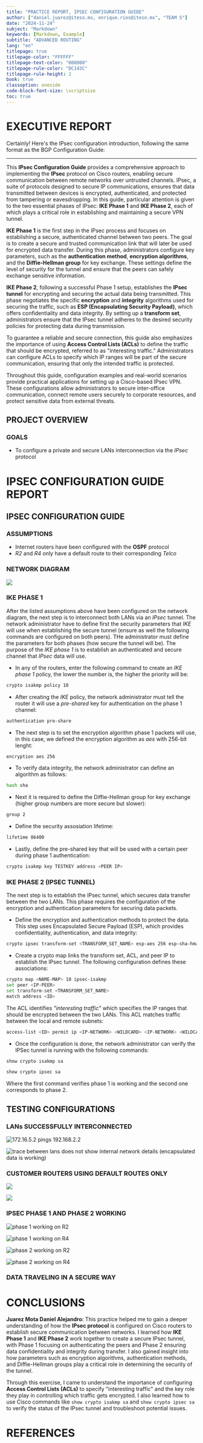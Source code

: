 ```yaml
---
title: "PRACTICE REPORT, IPSEC CONFIGURATION GUIDE"
author: ["daniel.juarez@iteso.mx, enrique.rios@iteso.mx", "TEAM 5"]
date: "2024-11-24"
subject: "Markdown"
keywords: [Markdown, Example]
subtitle: "ADVANCED ROUTING"
lang: "en"
titlepage: true
titlepage-color: "FFFFFF"
titlepage-text-color: "000000"
titlepage-rule-color: "DC143C"
titlepage-rule-height: 2
book: true
classoption: oneside
code-block-font-size: \scriptsize
toc: true
---
```


# EXECUTIVE REPORT

Certainly! Here's the IPsec configuration introduction, following the same format as the BGP Configuration Guide:

---

This **IPsec Configuration Guide** provides a comprehensive approach to implementing the **IPsec** protocol on Cisco routers, enabling secure communication between remote networks over untrusted channels. IPsec, a suite of protocols designed to secure IP communications, ensures that data transmitted between devices is encrypted, authenticated, and protected from tampering or eavesdropping. In this guide, particular attention is given to the two essential phases of IPsec: **IKE Phase 1** and **IKE Phase 2**, each of which plays a critical role in establishing and maintaining a secure VPN tunnel.

**IKE Phase 1** is the first step in the IPsec process and focuses on establishing a secure, authenticated channel between two peers. The goal is to create a secure and trusted communication link that will later be used for encrypted data transfer. During this phase, administrators configure key parameters, such as the **authentication method**, **encryption algorithms**, and the **Diffie-Hellman group** for key exchange. These settings define the level of security for the tunnel and ensure that the peers can safely exchange sensitive information.

**IKE Phase 2**, following a successful Phase 1 setup, establishes the **IPsec tunnel** for encrypting and securing the actual data being transmitted. This phase negotiates the specific **encryption** and **integrity** algorithms used for securing the traffic, such as **ESP (Encapsulating Security Payload)**, which offers confidentiality and data integrity. By setting up a **transform set**, administrators ensure that the IPsec tunnel adheres to the desired security policies for protecting data during transmission.

To guarantee a reliable and secure connection, this guide also emphasizes the importance of using **Access Control Lists (ACLs)** to define the traffic that should be encrypted, referred to as "interesting traffic." Administrators can configure ACLs to specify which IP ranges will be part of the secure communication, ensuring that only the intended traffic is protected.

Throughout this guide, configuration examples and real-world scenarios provide practical applications for setting up a Cisco-based IPsec VPN. These configurations allow administrators to secure inter-office communication, connect remote users securely to corporate resources, and protect sensitive data from external threats.

## PROJECT OVERVIEW

### GOALS

- To configure a private and secure LANs interconnection via the *IPsec* protocol

# IPSEC CONFIGURATION GUIDE REPORT

## IPSEC CONFIGURATION GUIDE

### ASSUMPTIONS

- Internet routers have been configured with the **OSPF** protocol
- *R2* and *R4* only have a default route to their corresponding *Telco*

### NETWORK DIAGRAM

![](VPN.png)

### IKE PHASE 1 

After the listed assumptions above have been configured on the network diagram, the next step is to interconnect both LANs via an *IPsec* tunnel. The network administrator have to define first the security parameters that *IKE* will use when establishing the secure tunnel (ensure as well the following commands are configured on both peers). THe administrator must define the parameters for both phases (how secure the tunnel will be). The purpose of the *IKE phase 1* is to establish an authenticated and secure channel that *IPsec* data will use.  

- In any of the routers, enter the following command to create an *IKE phase 1* policy, the lower the number is, the higher the priority will be:

```bash
crypto isakmp policy 10
```

- After creating the *IKE* policy, the network administrator must tell the router it will use a *pre-shared* key for authentication on the phase 1 channel:

```bash 
authentication pre-share
```

- The next step is to set the encryption algorithm phase 1 packets will use, in this case, we defined the encryption algorithm as *aes* with 256-bit lenght:

```bash 
encryption aes 256
```

- To verify data integrity, the network administrator can define an algorithm as follows:

```bash 
hash sha
```

- Next it is required to define the Diffie-Hellman group for key exchange (higher group numbers are more secure but slower):

```bash 
group 2
```

- Define the security assosiation lifetime:

```bash 
lifetime 86400
```

- Lastly, define the pre-shared key that will be used with a certain peer during phase 1 authentication:

```bash 
crypto isakmp key TESTKEY address <PEER IP>
```

### IKE PHASE 2 (IPSEC TUNNEL)


The next step is to establish the IPsec tunnel, which secures data transfer between the two LANs. This phase requires the configuration of the encryption and authentication parameters for securing data packets.

- Define the encryption and authentication methods to protect the data. This step uses Encapsulated Secure Payload (ESP), which provides confidentiality, authentication, and data integrity:

```bash
crypto ipsec transform-set <TRANSFORM_SET_NAME> esp-aes 256 esp-sha-hmac
```

- Create a crypto map links the transform set, ACL, and peer IP to establish the IPsec tunnel. The following configuration defines these associations:

```bash
crypto map <NAME-MAP> 10 ipsec-isakmp 
set peer <IP-PEER>
set transform-set <TRANSFORM_SET_NAME> 
match address <ID>
```
The ACL identifies *"interesting traffic"* which specifies the IP ranges that should be encrypted between the two LANs. This ACL matches traffic between the local and remote subnets:

```bash
access-list <ID> permit ip <IP-NETWORK> <WILDCARD> <IP-NETWORK> <WILDCARD>
```

- Once the configuration is done, the network administrator can verify the IPSec tunnel is running with the following commands:

```bash
show crypto isakmp sa
```

```bash
show crypto ipsec sa
```

Where the first command verifies phase 1 is working and the second one corresponds to phase 2. 

## TESTING CONFIGURATIONS

### LANs SUCCESSFULLY INTERCONNECTED

![172.16.5.2 pings 192.168.2.2](image.png)

![trace between lans does not show internal network details (encapsulated data is working)](image-1.png)

### CUSTOMER ROUTERS USING DEFAULT ROUTES ONLY

![](image-2.png)

![](image-3.png)

### IPSEC PHASE 1 AND PHASE 2 WORKING

![phase 1 working on R2](image-4.png)

![phase 1 working on R4](image-5.png)

![phase 2 working on R2](image-6.png)

![phase 2 working on R4](image-7.png)

### DATA TRAVELING IN A SECURE WAY

# CONCLUSIONS

**Juarez Mota Daniel Alejandro:** This practice helped me to gain a deeper understanding of how the **IPsec protocol** is configured on Cisco routers to establish secure communication between networks. I learned how **IKE Phase 1** and **IKE Phase 2** work together to create a secure IPsec tunnel, with Phase 1 focusing on authenticating the peers and Phase 2 ensuring data confidentiality and integrity during transfer. I also gained insight into how parameters such as encryption algorithms, authentication methods, and Diffie-Hellman groups play a critical role in determining the security of the tunnel.  

Through this exercise, I came to understand the importance of configuring **Access Control Lists (ACLs)** to specify "interesting traffic" and the key role they play in controlling which traffic gets encrypted. I also learned how to use Cisco commands like `show crypto isakmp sa` and `show crypto ipsec sa` to verify the status of the IPsec tunnel and troubleshoot potential issues.

# REFERENCES